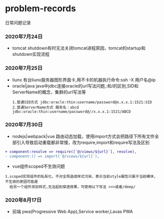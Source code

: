 # problem-records
日常问题记录
### 2020年7月24日
- tomcat shutdown有时无法关闭tomcat进程原因，tomcat的startup和shutdown实现流程 
### 2020年7月25日
- liunx 有台liunx服务器图形界面卡,用不卡的机器执行命令:ssh -X 用户名@ip
- oracle|java java中jdbc连接oracle的url写法问题,:和/的区别,SID和ServerName的概念，集群的url写法等
  ```
  1.普通SID方式 jdbc:oracle:thin:username/password@x.x.x.1:1521:SID
  2.普通ServerName方式 服务名：abcd jdbc:oracle:thin:username/password@//x.x.x.1:1521/ABCD
  ```
### 2020年7月30日
- nodejs|webpack|vue 路由动态加载，使用import方式会把路径下所有文件全部引入导致启动重载都非常慢，改为require,import和require写法及区别
 ```diff 
 + component:resolve => require([`@/views/${url}`], resolve),
 - component:() => import(`@/views/${url}`), 
 ```
 - vue组件scoped不生效问题
  ```
  1.scoped实现组件的私有化，不对全局造成样式污染，表示当前style属性只属于当前模块，不生效的原因可能是
    给另一个组件添加样式,无法起到穿透效果，可使用以下写法 >>>或者/deep/
  ```
### 2020年8月17日
- 前端 pwa(Progressive Web App),Service worker,Lavas PWA


